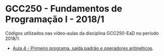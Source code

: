 # GCC250 - Fundamentos de Programação I - 2018/1
Códigos utilizados nas vídeo-aulas da disciplina GCC250-EaD no período 2018/1.
- [Aula 4 - Primeiro programa, saída padrão e operadores aritméticos](https://github.com/gcc250-ead/2018-1/tree/master/Aula%204%20-%20Primeiro%20programa%2C%20sa%C3%ADda%20padr%C3%A3o%20e%20operadores%20aritm%C3%A9ticos).
